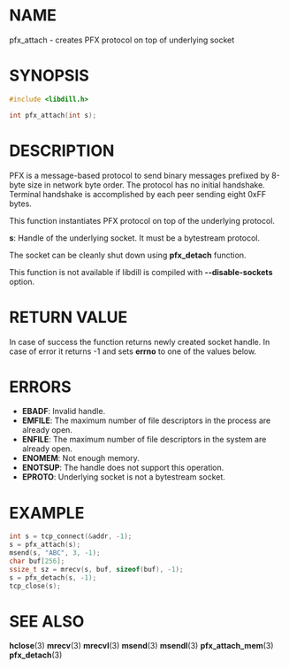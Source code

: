 # NAME

pfx_attach - creates PFX protocol on top of underlying socket

# SYNOPSIS

```c
#include <libdill.h>

int pfx_attach(int s);
```

# DESCRIPTION

PFX  is a message-based protocol to send binary messages prefixed by
8-byte size in network byte order. The protocol has no initial
handshake. Terminal handshake is accomplished by each peer sending eight
0xFF bytes.

This function instantiates PFX protocol on top of the underlying
protocol.

**s**: Handle of the underlying socket. It must be a bytestream protocol.

The socket can be cleanly shut down using **pfx_detach** function.

This function is not available if libdill is compiled with **--disable-sockets** option.

# RETURN VALUE

In case of success the function returns newly created socket handle. In case of error it returns -1 and sets **errno** to one of the values below.

# ERRORS

* **EBADF**: Invalid handle.
* **EMFILE**: The maximum number of file descriptors in the process are already open.
* **ENFILE**: The maximum number of file descriptors in the system are already open.
* **ENOMEM**: Not enough memory.
* **ENOTSUP**: The handle does not support this operation.
* **EPROTO**: Underlying socket is not a bytestream socket.

# EXAMPLE

```c
int s = tcp_connect(&addr, -1);
s = pfx_attach(s);
msend(s, "ABC", 3, -1);
char buf[256];
ssize_t sz = mrecv(s, buf, sizeof(buf), -1);
s = pfx_detach(s, -1);
tcp_close(s);
```
# SEE ALSO

**hclose**(3) **mrecv**(3) **mrecvl**(3) **msend**(3) **msendl**(3) **pfx_attach_mem**(3) **pfx_detach**(3) 

